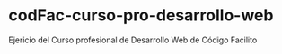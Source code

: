# codFac-curso-pro-desarrollo-web
Ejericio del Curso profesional de Desarrollo Web de Código Facilito
